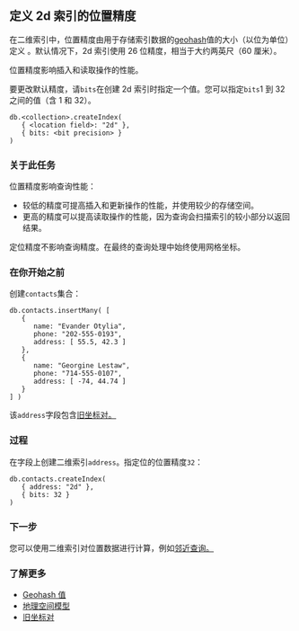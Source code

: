 ## 定义 2d 索引的位置精度

在二维索引中，位置精度由用于存储索引数据的[geohash](https://www.mongodb.com/docs/v7.0/reference/glossary/#std-term-geohash)值的大小（以位为单位）定义 。默认情况下，2d 索引使用 26 位精度，相当于大约两英尺（60 厘米）。

位置精度影响插入和读取操作的性能。

要更改默认精度，请`bits`在创建 2d 索引时指定一个值。您可以指定`bits`1 到 32 之间的值（含 1 和 32）。

```
db.<collection>.createIndex(
   { <location field>: "2d" },
   { bits: <bit precision> }
)
```

### 关于此任务

位置精度影响查询性能：

- 较低的精度可提高插入和更新操作的性能，并使用较少的存储空间。
- 更高的精度可以提高读取操作的性能，因为查询会扫描索引的较小部分以返回结果。

定位精度不影响查询精度。在最终的查询处理中始终使用网格坐标。

### 在你开始之前

创建`contacts`集合：

```
db.contacts.insertMany( [
   {
      name: "Evander Otylia",
      phone: "202-555-0193",
      address: [ 55.5, 42.3 ]
   },
   {
      name: "Georgine Lestaw",
      phone: "714-555-0107",
      address: [ -74, 44.74 ]
   }
] )
```

该`address`字段包含[旧坐标对。](https://www.mongodb.com/docs/v7.0/geospatial-queries/#std-label-geospatial-legacy)

### 过程

在字段上创建二维索引`address`。指定位的位置精度`32`：

```
db.contacts.createIndex(
   { address: "2d" },
   { bits: 32 }
)
```

### 下一步

您可以使用二维索引对位置数据进行计算，例如[邻近查询。](https://www.mongodb.com/docs/v7.0/core/indexes/index-types/geospatial/2d/query/proximity-flat-surface/#std-label-2d-index-proximity-query)

### 了解更多

- [Geohash 值](https://www.mongodb.com/docs/v7.0/core/indexes/index-types/geospatial/2d/internals/#std-label-geospatial-indexes-geohash)
- [地理空间模型](https://www.mongodb.com/docs/v7.0/geospatial-queries/#std-label-geospatial-geometry)
- [旧坐标对](https://www.mongodb.com/docs/v7.0/geospatial-queries/#std-label-geospatial-legacy)